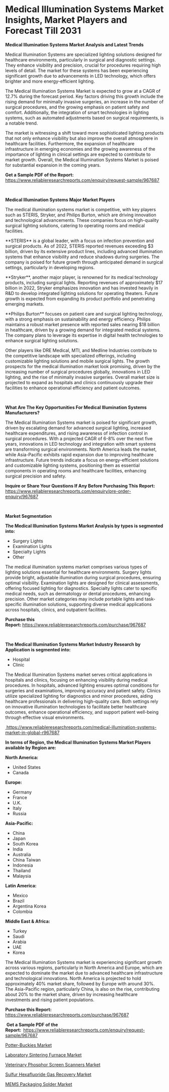 <p><h1>Medical Illumination Systems Market Insights, Market Players and Forecast Till 2031</h1></p><p><strong>Medical Illumination Systems Market Analysis and Latest Trends</strong></p>
<p><p>Medical Illumination Systems are specialized lighting solutions designed for healthcare environments, particularly in surgical and diagnostic settings. They enhance visibility and precision, crucial for procedures requiring high levels of detail. The market for these systems has been experiencing significant growth due to advancements in LED technology, which offers brighter and more energy-efficient lighting. </p><p>The Medical Illumination Systems Market is expected to grow at a CAGR of 12.7% during the forecast period. Key factors driving this growth include the rising demand for minimally invasive surgeries, an increase in the number of surgical procedures, and the growing emphasis on patient safety and comfort. Additionally, the integration of smart technologies in lighting systems, such as automated adjustments based on surgical requirements, is a notable trend. </p><p>The market is witnessing a shift toward more sophisticated lighting products that not only enhance visibility but also improve the overall atmosphere in healthcare facilities. Furthermore, the expansion of healthcare infrastructure in emerging economies and the growing awareness of the importance of lighting in clinical settings are expected to contribute to market growth. Overall, the Medical Illumination Systems Market is poised for substantial expansion in the coming years.</p></p>
<p><strong>Get a Sample PDF of the Report:&nbsp;</strong> <a href="https://www.reliableresearchreports.com/enquiry/request-sample/967687?utm_campaign=117&utm_medium=2&utm_source=Github&utm_content=ia&utm_term=30102024&utm_id=medical-illumination-systems">https://www.reliableresearchreports.com/enquiry/request-sample/967687</a></p>
<p>&nbsp;</p>
<p><strong>Medical Illumination Systems Major Market Players</strong></p>
<p><p>The medical illumination systems market is competitive, with key players such as STERIS, Stryker, and Philips Burton, which are driving innovation and technological advancements. These companies focus on high-quality surgical lighting solutions, catering to operating rooms and medical facilities.</p><p>**STERIS** is a global leader, with a focus on infection prevention and surgical products. As of 2022, STERIS reported revenues exceeding $3 billion, driven by its extensive product lines, including advanced illumination systems that enhance visibility and reduce shadows during surgeries. The company is poised for future growth through anticipated demand in surgical settings, particularly in developing regions.</p><p>**Stryker**, another major player, is renowned for its medical technology products, including surgical lights. Reporting revenues of approximately $17 billion in 2022, Stryker emphasizes innovation and has invested heavily in R&D to develop integrated lighting solutions for operating theaters. Future growth is expected from expanding its product portfolio and penetrating emerging markets.</p><p>**Philips Burton** focuses on patient care and surgical lighting technology, with a strong emphasis on sustainability and energy efficiency. Philips maintains a robust market presence with reported sales nearing $18 billion in healthcare, driven by a growing demand for integrated medical systems. The company plans to leverage its expertise in digital health technologies to enhance surgical lighting solutions.</p><p>Other players like DRE Medical, MTI, and Medline Industries contribute to the competitive landscape with specialized offerings, including customizable lighting solutions and mobile surgical lights. The growth prospects for the medical illumination market look promising, driven by the increasing number of surgical procedures globally, innovations in LED lighting, and the rise of minimally invasive surgeries. Overall market size is projected to expand as hospitals and clinics continuously upgrade their facilities to enhance operational efficiency and patient outcomes.</p></p>
<p>&nbsp;</p>
<p><strong>What Are The Key Opportunities For Medical Illumination Systems Manufacturers?</strong></p>
<p><p>The Medical Illumination Systems market is poised for significant growth, driven by escalating demand for advanced surgical lighting, increased healthcare expenditures, and rising awareness of infection control in surgical procedures. With a projected CAGR of 6-8% over the next five years, innovations in LED technology and integration with smart systems are transforming surgical environments. North America leads the market, while Asia-Pacific exhibits rapid expansion due to improving healthcare infrastructure. Future trends indicate a focus on energy-efficient solutions and customizable lighting systems, positioning them as essential components in operating rooms and healthcare facilities, enhancing surgical precision and safety.</p></p>
<p><strong>Inquire or Share Your Questions If Any Before Purchasing This Report:</strong> <a href="https://www.reliableresearchreports.com/enquiry/pre-order-enquiry/967687?utm_campaign=117&utm_medium=2&utm_source=Github&utm_content=ia&utm_term=30102024&utm_id=medical-illumination-systems">https://www.reliableresearchreports.com/enquiry/pre-order-enquiry/967687</a></p>
<p>&nbsp;</p>
<p><strong>Market Segmentation</strong></p>
<p><strong>The Medical Illumination Systems Market Analysis by types is segmented into:</strong></p>
<p><ul><li>Surgery Lights</li><li>Examination Lights</li><li>Specialty Lights</li><li>Other</li></ul></p>
<p><p>The medical illumination systems market comprises various types of lighting solutions essential for healthcare environments. Surgery lights provide bright, adjustable illumination during surgical procedures, ensuring optimal visibility. Examination lights are designed for clinical assessments, offering focused lighting for diagnostics. Specialty lights cater to specific medical needs, such as dermatology or dental procedures, enhancing precision. Other market categories may include portable lights and task-specific illumination solutions, supporting diverse medical applications across hospitals, clinics, and outpatient facilities.</p></p>
<p><strong>Purchase this Report:&nbsp;</strong><a href="https://www.reliableresearchreports.com/purchase/967687?utm_campaign=117&utm_medium=2&utm_source=Github&utm_content=ia&utm_term=30102024&utm_id=medical-illumination-systems">https://www.reliableresearchreports.com/purchase/967687</a></p>
<p>&nbsp;</p>
<p><strong>The Medical Illumination Systems Market Industry Research by Application is segmented into:</strong></p>
<p><ul><li>Hospital</li><li>Clinic</li></ul></p>
<p><p>The Medical Illumination Systems market serves critical applications in hospitals and clinics, focusing on enhancing visibility during medical procedures. In hospitals, advanced lighting ensures optimal conditions for surgeries and examinations, improving accuracy and patient safety. Clinics utilize specialized lighting for diagnostics and minor procedures, aiding healthcare professionals in delivering high-quality care. Both settings rely on innovative illumination technologies to facilitate better healthcare outcomes, enhance operational efficiency, and support patient well-being through effective visual environments.</p></p>
<p><a href="https://www.reliableresearchreports.com/medical-illumination-systems-market-in-global-r967687?utm_campaign=117&utm_medium=2&utm_source=Github&utm_content=ia&utm_term=30102024&utm_id=medical-illumination-systems">&nbsp;https://www.reliableresearchreports.com/medical-illumination-systems-market-in-global-r967687</a></p>
<p><strong>In terms of Region, the Medical Illumination Systems Market Players available by Region are:</strong></p>
<p>
    <p> <strong> North America: </strong>
        <ul>
            <li>United States</li>
            <li>Canada</li>
        </ul>
        </p> 
    <p> <strong> Europe: </strong>
        <ul>
            <li>Germany</li>
            <li>France</li>
            <li>U.K.</li>
            <li>Italy</li>
            <li>Russia</li>
        </ul>
        </p> 
    <p> <strong> Asia-Pacific: </strong>
        <ul>
            <li>China</li>
            <li>Japan</li>
            <li>South Korea</li>
            <li>India</li>
            <li>Australia</li>
            <li>China Taiwan</li>
            <li>Indonesia</li>
            <li>Thailand</li>
            <li>Malaysia</li>
        </ul>
        </p> 
    <p> <strong> Latin America: </strong>
        <ul>
            <li>Mexico</li>
            <li>Brazil</li>
            <li>Argentina Korea</li>
            <li>Colombia</li>
        </ul>
        </p> 
    <p> <strong> Middle East & Africa: </strong>
        <ul>
            <li>Turkey</li>
            <li>Saudi</li>
            <li>Arabia</li>
            <li>UAE</li>
            <li>Korea</li>
        </ul>
    </p>
    </p>
<p><p>The Medical Illumination Systems market is experiencing significant growth across various regions, particularly in North America and Europe, which are expected to dominate the market due to advanced healthcare infrastructure and technological innovations. North America is projected to hold approximately 40% market share, followed by Europe with around 30%. The Asia-Pacific region, particularly China, is also on the rise, contributing about 20% to the market share, driven by increasing healthcare investments and rising patient populations.</p></p>
<p><strong>Purchase this Report: </strong><a href="https://www.reliableresearchreports.com/purchase/967687?utm_campaign=117&utm_medium=2&utm_source=Github&utm_content=ia&utm_term=30102024&utm_id=medical-illumination-systems">https://www.reliableresearchreports.com/purchase/967687</a></p>
<p>&nbsp;<strong>Get a Sample PDF of the Report:&nbsp;&nbsp;</strong><a href="https://www.reliableresearchreports.com/enquiry/request-sample/967687?utm_campaign=117&utm_medium=2&utm_source=Github&utm_content=ia&utm_term=30102024&utm_id=medical-illumination-systems">https://www.reliableresearchreports.com/enquiry/request-sample/967687</a></p>
<p><strong></strong></p>
<p><p><a href="https://github.com/Alanbrewer218/Market-Research-Report-List-1/blob/main/potter-buckies-market.md?utm_campaign=117&utm_medium=2&utm_source=Github&utm_content=ia&utm_term=30102024&utm_id=medical-illumination-systems">Potter-Buckies Market</a></p><p><a href="https://issuu.com/reportprime-2/docs/laboratory-sintering-furnace-market_19242e8b31b5b2?utm_campaign=117&utm_medium=2&utm_source=Github&utm_content=ia&utm_term=30102024&utm_id=medical-illumination-systems">Laboratory Sintering Furnace Market</a></p><p><a href="https://github.com/fannklhimesu/Market-Research-Report-List-1/blob/main/veterinary-phosphor-screen-scanners-market.md?utm_campaign=117&utm_medium=2&utm_source=Github&utm_content=ia&utm_term=30102024&utm_id=medical-illumination-systems">Veterinary Phosphor Screen Scanners Market</a></p><p><a href="https://www.linkedin.com/pulse/strategic-roadmap-global-sulfur-hexafluoride-gas-recovery-market-ymdke?utm_campaign=117&utm_medium=2&utm_source=Github&utm_content=ia&utm_term=30102024&utm_id=medical-illumination-systems">Sulfur Hexafluoride Gas Recovery Market</a></p><p><a href="https://www.linkedin.com/pulse/booming-mems-packaging-solder-market-sector-analysis-growth-projections-jtc5c?utm_campaign=117&utm_medium=2&utm_source=Github&utm_content=ia&utm_term=30102024&utm_id=medical-illumination-systems">MEMS Packaging Solder Market</a></p></p>